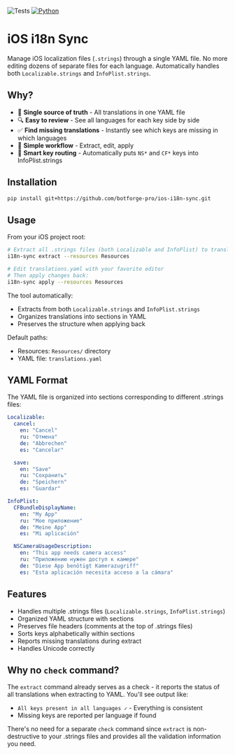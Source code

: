 ![Tests](https://github.com/botforge-pro/ios-i18n-sync/workflows/Tests/badge.svg)
[![Python](https://img.shields.io/badge/python-3.9%2B-blue.svg)](https://www.python.org)

# iOS i18n Sync

Manage iOS localization files (`.strings`) through a single YAML file. No more editing dozens of separate files for each language. Automatically handles both `Localizable.strings` and `InfoPlist.strings`.

## Why?

- 📝 **Single source of truth** - All translations in one YAML file
- 🔍 **Easy to review** - See all languages for each key side by side
- ✅ **Find missing translations** - Instantly see which keys are missing in which languages
- 🚀 **Simple workflow** - Extract, edit, apply
- 🎯 **Smart key routing** - Automatically puts `NS*` and `CF*` keys into InfoPlist.strings

## Installation

```bash
pip install git+https://github.com/botforge-pro/ios-i18n-sync.git
```

## Usage

From your iOS project root:

```bash
# Extract all .strings files (both Localizable and InfoPlist) to translations.yaml
i18n-sync extract --resources Resources

# Edit translations.yaml with your favorite editor
# Then apply changes back:
i18n-sync apply --resources Resources
```

The tool automatically:
- Extracts from both `Localizable.strings` and `InfoPlist.strings`
- Organizes translations into sections in YAML
- Preserves the structure when applying back

Default paths:
- Resources: `Resources/` directory
- YAML file: `translations.yaml`

## YAML Format

The YAML file is organized into sections corresponding to different .strings files:

```yaml
Localizable:
  cancel:
    en: "Cancel"
    ru: "Отмена"
    de: "Abbrechen"
    es: "Cancelar"

  save:
    en: "Save"
    ru: "Сохранить"
    de: "Speichern"
    es: "Guardar"

InfoPlist:
  CFBundleDisplayName:
    en: "My App"
    ru: "Мое приложение"
    de: "Meine App"
    es: "Mi aplicación"

  NSCameraUsageDescription:
    en: "This app needs camera access"
    ru: "Приложению нужен доступ к камере"
    de: "Diese App benötigt Kamerazugriff"
    es: "Esta aplicación necesita acceso a la cámara"
```

## Features

- Handles multiple .strings files (`Localizable.strings`, `InfoPlist.strings`)
- Organized YAML structure with sections
- Preserves file headers (comments at the top of .strings files)
- Sorts keys alphabetically within sections
- Reports missing translations during extract
- Handles Unicode correctly

## Why no `check` command?

The `extract` command already serves as a check - it reports the status of all translations when extracting to YAML. You'll see output like:
- `All keys present in all languages ✓` - Everything is consistent
- Missing keys are reported per language if found

There's no need for a separate `check` command since `extract` is non-destructive to your .strings files and provides all the validation information you need.